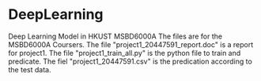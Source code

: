 # DeepLearning
Deep Learning Model in HKUST MSBD6000A
The files are for the MSBD6000A Coursers.
The file "project1_20447591_report.doc" is a report for project1.
The file "project1_train_all.py" is the python file to train and predicate.
The fiel "project1_20447591.csv" is the predication according to the test data.
